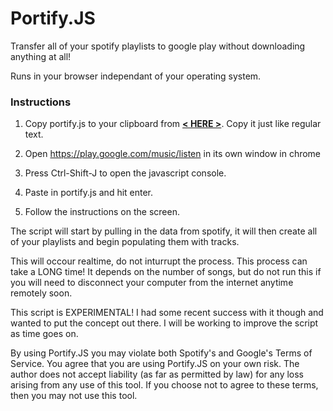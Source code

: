 # Portify.JS

Transfer all of your spotify playlists to google play without downloading anything at all!

Runs in your browser independant of your operating system.

### Instructions

1. Copy portify.js to your clipboard from  **[< HERE >](https://raw.githubusercontent.com/jordam/Portify.JS/master/portify.js)**. Copy it just like regular text.

2. Open https://play.google.com/music/listen in its own window in chrome

3. Press Ctrl-Shift-J to open the javascript console. 

4. Paste in portify.js and hit enter. 

5. Follow the instructions on the screen.

The script will start by pulling in the data from spotify, it will then create all of your playlists and begin populating them with tracks.

This will occour realtime, do not inturrupt the process. This process can take a LONG time! It depends on the number of songs, but do not run this if you will need to disconnect your computer from the internet anytime remotely soon.

This script is EXPERIMENTAL! I had some recent success with it though and wanted to put the concept out there. I will be working to improve the script as time goes on.

By using Portify.JS you may violate both Spotify's and Google's Terms of Service. You agree that you are using Portify.JS on your own risk. The author does not accept liability (as far as permitted by law) for any loss arising from any use of this tool. If you choose not to agree to these terms, then you may not use this tool.